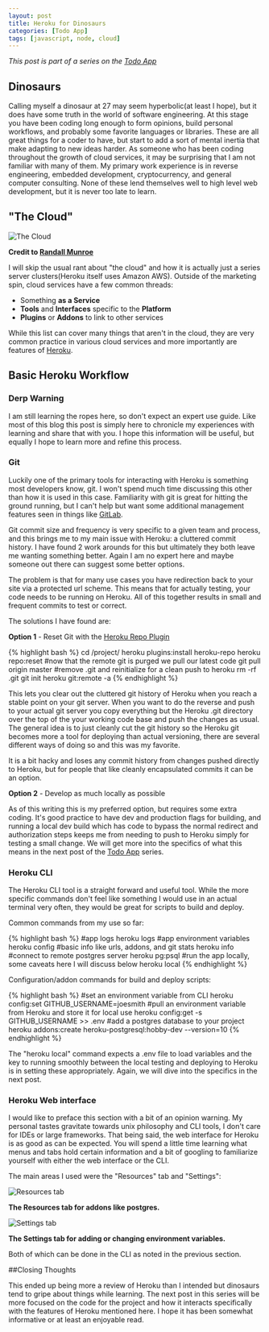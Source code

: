 ```yaml
---
layout: post
title: Heroku for Dinosaurs
categories: [Todo App]
tags: [javascript, node, cloud]
---
```


*This post is part of a series on the [Todo App]({{site.url}}/posts-by-categories/)*

## Dinosaurs

Calling myself a dinosaur at 27 may seem hyperbolic(at least I hope), but it does have some truth in the world of software engineering. At this stage you have been coding long enough to form opinions, build personal workflows, and probably some favorite languages or libraries. These are all great things for a coder to have, but start to add a sort of mental inertia that make adapting to new ideas harder. As someone who has been coding throughout the growth of cloud services, it may be surprising that I am not familiar with many of them. My primary work experience is in reverse engineering, embedded development, cryptocurrency, and general computer consulting. None of these lend themselves well to high level web development, but it is never too late to learn.

## "The Cloud"

![The Cloud](https://imgs.xkcd.com/comics/the_cloud.png)
  
**Credit to [Randall Munroe](https://xkcd.com/908/)**

I will skip the usual rant about "the cloud" and how it is actually just a series server clusters(Heroku itself uses Amazon AWS). Outside of the marketing spin, cloud services have a few common threads:
* Something **as a Service**
* **Tools** and **Interfaces** specific to the **Platform**
* **Plugins** or **Addons** to link to other services

While this list can cover many things that aren't in the cloud, they are very common practice in various cloud services and more importantly are features of [Heroku](https://heroku.com).

## Basic Heroku Workflow


### Derp Warning
I am still learning the ropes here, so don't expect an expert use guide. Like most of this blog this post is simply here to chronicle my experiences with learning and share that with you. I hope this information will be useful, but equally I hope to learn more and refine this process.

### Git
Luckily one of the primary tools for interacting with Heroku is something most developers know, git. I won't spend much time discussing this other than how it is used in this case. Familiarity with git is great for hitting the ground running, but I can't help but want some additional management features seen in things like [GitLab](https://gitlab.com).

Git commit size and frequency is very specific to a given team and process, and this brings me to my main issue with Heroku: a cluttered commit history. I have found 2 work arounds for this but ultimately they both leave me wanting something better. Again I am no expert here and maybe someone out there can suggest some better options.

The problem is that for many use cases you have redirection back to your site via a protected url scheme. This means that for actually testing, your code needs to be running on Heroku. All of this together results in small and frequent commits to test or correct.

The solutions I have found are:

**Option 1** - Reset Git with the [Heroku Repo Plugin](https://github.com/heroku/heroku-repo)

{% highlight bash %}
cd /project/
heroku plugins:install heroku-repo
heroku repo:reset
#now that the remote git is purged we pull our latest code
git pull origin master
#remove .git and reinitialize for a clean push to heroku
rm -rf .git
git init
heroku git:remote -a <appname>
{% endhighlight %}

This lets you clear out the cluttered git history of Heroku when you reach a stable point on your git server. When you want to do the reverse and push to your actual git server you copy everything but the Heroku .git directory over the top of the your working code base and push the changes as usual. The general idea is to just cleanly cut the git history so the Heroku git becomes more a tool for deploying than actual versioning, there are several different ways of doing so and this was my favorite.

It is a bit hacky and loses any commit history from changes pushed directly to Heroku, but for people that like cleanly encapsulated commits it can be an option.

**Option 2** - Develop as much locally as possible

As of this writing this is my preferred option, but requires some extra coding. It's good practice to have dev and production flags for building, and running a local dev build which has code to bypass the normal redirect and authorization steps keeps me from needing to push to Heroku simply for testing a small change. We will get more into the specifics of what this means in the next post of the [Todo App]({{site.url}}/posts-by-categories/) series.

### Heroku CLI
The Heroku CLI tool is a straight forward and useful tool. While the more specific commands don't feel like something I would use in an actual terminal very often, they would be great for scripts to build and deploy.

Common commands from my use so far:

{% highlight bash %}
#app logs
heroku logs
#app environment variables
heroku config
#basic info like urls, addons, and git stats
heroku info
#connect to remote postgres server
heroku pg:psql
#run the app locally, some caveats here I will discuss below
heroku local
{% endhighlight %}

Configuration/addon commands for build and deploy scripts:

{% highlight bash %}
#set an environment variable from CLI
heroku config:set GITHUB_USERNAME=joesmith
#pull an environment variable from Heroku and store it for local use
heroku config:get -s GITHUB_USERNAME  >> .env
#add a postgres database to your project
heroku addons:create heroku-postgresql:hobby-dev --version=10
{% endhighlight %}

The "heroku local" command expects a .env file to load variables and the key to running smoothly between the local testing and deploying to Heroku is in setting these appropriately. Again, we will dive into the specifics in the next post.

### Heroku Web interface
I would like to preface this section with a bit of an opinion warning. My personal tastes gravitate towards unix philosophy and CLI tools, I don't care for IDEs or large frameworks. That being said, the web interface for Heroku is as good as can be expected. You will spend a little time learning what menus and tabs hold certain information and a bit of googling to familiarize yourself with either the web interface or the CLI.

The main areas I used were the "Resources" tab and "Settings":

![Resources tab]({{site.url}}/images/heroku-resources.png)

**The Resources tab for addons like postgres.**

![Settings tab]({{site.url}}/images/heroku-resources.png)

**The Settings tab for adding or changing environment variables.**

Both of which can be done in the CLI as noted in the previous section.

##Closing Thoughts

This ended up being more a review of Heroku than I intended but dinosaurs tend to gripe about things while learning. The next post in this series will be more focused on the code for the project and how it interacts specifically with the features of Heroku mentioned here. I hope it has been somewhat informative or at least an enjoyable read.
